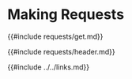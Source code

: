 # Making Requests

{{#include requests/get.md}}

{{#include requests/header.md}}

{{#include ../../links.md}}
